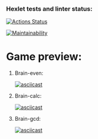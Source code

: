 ### Hexlet tests and linter status:

[![Actions Status](https://github.com/elen-oz/frontend-project-lvl1/workflows/hexlet-check/badge.svg)](https://github.com/elen-oz/frontend-project-lvl1/actions)

[![Maintainability](https://api.codeclimate.com/v1/badges/a99a88d28ad37a79dbf6/maintainability)](https://codeclimate.com/github/codeclimate/codeclimate/maintainability)

# Game preview:

1. Brain-even:

   [![asciicast](https://asciinema.org/a/dINm1rGOXU9avf0Wrvn4U4GeS.svg)](https://asciinema.org/a/dINm1rGOXU9avf0Wrvn4U4GeS)

2. Brain-calc:

   [![asciicast](https://asciinema.org/a/LVXgzff0EnCWJbOYvaYasbkie.svg)](https://asciinema.org/a/LVXgzff0EnCWJbOYvaYasbkie)

3. Brain-gcd:

   [![asciicast](https://asciinema.org/a/yydJZZlz9yiwOlNNAcHaLibQq.svg)](https://asciinema.org/a/yydJZZlz9yiwOlNNAcHaLibQq)
